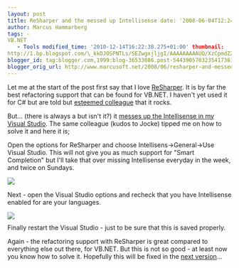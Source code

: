 ```yaml
---
layout: post
title: ReSharper and the messed up Intellisense date: '2008-06-04T12:24:00.007+02:00'
author: Marcus Hammarberg
tags: -
VB.NET
   - Tools modified_time: '2010-12-14T16:22:38.275+01:00' thumbnail:
http://1.bp.blogspot.com/\_kkDJOSPNTLs/SEZwgxjljgI/AAAAAAAAAUQ/XzCpmdZ2llY/s72-c/resharper.JPG
blogger_id: tag:blogger.com,1999:blog-36533086.post-5443905703235417361
blogger_orig_url: http://www.marcusoft.net/2008/06/resharper-and-messed-up-intellisense.html
---
```



<div>

<div>

Let me at the start of the post first say that I love
[ReSharper](http://www.jetbrains.com/resharper/index.html). It is by far
the best refactoring support that can be found for VB.NET. I haven't yet
used it for C# but are told but [esteemed
colleague](http://blogg.joakimsunden.se/) that it rocks.

But... (there is always a but isn't it?) it [messes up the Intellisense
in my Visual
Studio](http://www.marcusoft.net/2008/05/visual-studio-2008-intellisense-not.html).
The same colleague (kudos to Jocke) tipped me on how to solve it and
here it is;

Open the options for ReSharper and choose Intellisens-\>General-\>Use
Visual Studio. This will not give you as much support for "Smart
Completion" but I'll take that over missing Intellisense everyday in the
week, and twice on Sundays.

</div>


<img
src="http://1.bp.blogspot.com/_kkDJOSPNTLs/SEZwgxjljgI/AAAAAAAAAUQ/XzCpmdZ2llY/s400/resharper.JPG"
id="BLOGGER_PHOTO_ID_5207973727461281282"
style="DISPLAY: block; MARGIN: 0px auto 10px; CURSOR: hand; TEXT-ALIGN: center"
data-border="0" />

<div>

</div>

<div>

Next - open the Visual Studio options and recheck that you have
Intellisense enabled for are your languages.

</div>

<div>


<img
src="http://3.bp.blogspot.com/_kkDJOSPNTLs/SEZwkymPxgI/AAAAAAAAAUY/co4RoBPkhlw/s400/resharper2.JPG"
id="BLOGGER_PHOTO_ID_5207973796460348930"
style="DISPLAY: block; MARGIN: 0px auto 10px; CURSOR: hand; TEXT-ALIGN: center"
data-border="0" />
Finally restart the Visual Studio - just to be sure that this is saved
properly.

Again - the refactoring support with ReSharper is great compared to
everything else out there, for VB.NET. But this is not so good - at
least now you know how to solve it. Hopefully this will be fixed in the
[next
version](http://www.jetbrains.net/confluence/display/ReSharper/ReSharper+4.0+EAP+Notes)...

</div>

</div>
